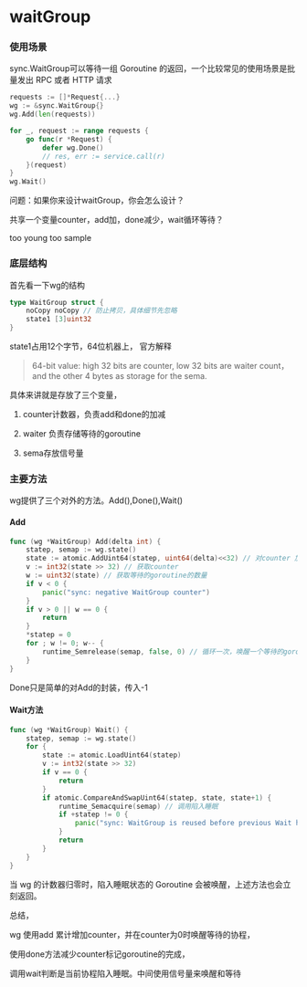 # waitGroup

### 使用场景

sync.WaitGroup可以等待一组 Goroutine 的返回，一个比较常见的使用场景是批量发出 RPC 或者 HTTP 请求

```go
requests := []*Request{...}
wg := &sync.WaitGroup{}
wg.Add(len(requests))

for _, request := range requests {
    go func(r *Request) {
        defer wg.Done()
        // res, err := service.call(r)
    }(request)
}
wg.Wait()
```

问题：如果你来设计waitGroup，你会怎么设计？

共享一个变量counter，add加，done减少，wait循环等待？

too young too sample



### 底层结构

首先看一下wg的结构

```go
type WaitGroup struct {
	noCopy noCopy // 防止拷贝，具体细节先忽略
	state1 [3]uint32 
}
```

state1占用12个字节，64位机器上， 官方解释

> 64-bit value: high 32 bits are counter, low 32 bits are waiter count，and the other 4 bytes as storage for the sema.

具体来讲就是存放了三个变量，

1. counter计数器，负责add和done的加减

2. waiter 负责存储等待的goroutine

3. sema存放信号量

   

### 主要方法

wg提供了三个对外的方法。Add(),Done(),Wait()

#### Add

```go
func (wg *WaitGroup) Add(delta int) {
	statep, semap := wg.state()
	state := atomic.AddUint64(statep, uint64(delta)<<32) // 对counter 加减
	v := int32(state >> 32) // 获取counter
	w := uint32(state) // 获取等待的goroutine的数量
	if v < 0 {
		panic("sync: negative WaitGroup counter")
	}
	if v > 0 || w == 0 { 
		return
	}
	*statep = 0
	for ; w != 0; w-- {
		runtime_Semrelease(semap, false, 0) // 循环一次，唤醒一个等待的goroutine
	}
}
```

Done只是简单的对Add的封装，传入-1



#### Wait方法

```go
func (wg *WaitGroup) Wait() {
	statep, semap := wg.state()
	for {
		state := atomic.LoadUint64(statep)
		v := int32(state >> 32)
		if v == 0 {
			return
		}
		if atomic.CompareAndSwapUint64(statep, state, state+1) {
			runtime_Semacquire(semap) // 调用陷入睡眠
			if +statep != 0 {
				panic("sync: WaitGroup is reused before previous Wait has returned")
			}
			return
		}
	}
}
```

当 wg 的计数器归零时，陷入睡眠状态的 Goroutine 会被唤醒，上述方法也会立刻返回。



总结，

wg 使用add 累计增加counter，并在counter为0时唤醒等待的协程，

使用done方法减少counter标记goroutine的完成，

调用wait判断是当前协程陷入睡眠。中间使用信号量来唤醒和等待